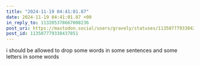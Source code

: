 ```yaml
---
title: "2024-11-19 04:41:01.87"
date: 2024-11-19 04:41:01.87 +00
in_reply_to: 113205378667008236
post_uri: https://mastodon.social/users/gravely/statuses/113507779338437851
post_id: 113507779338437851
---
```

i should be allowed to drop some words in some sentences and some letters in some words


